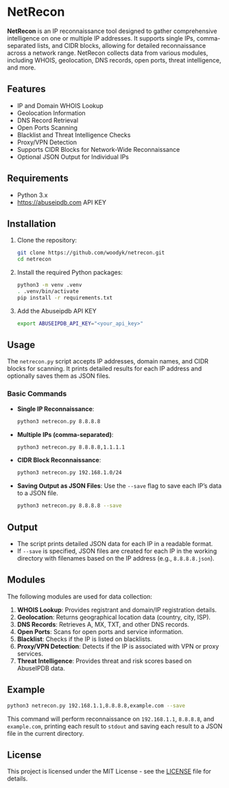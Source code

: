 
# NetRecon

**NetRecon** is an IP reconnaissance tool designed to gather comprehensive intelligence on one or multiple IP addresses. It supports single IPs, comma-separated lists, and CIDR blocks, allowing for detailed reconnaissance across a network range. NetRecon collects data from various modules, including WHOIS, geolocation, DNS records, open ports, threat intelligence, and more.

## Features

- IP and Domain WHOIS Lookup
- Geolocation Information
- DNS Record Retrieval
- Open Ports Scanning
- Blacklist and Threat Intelligence Checks
- Proxy/VPN Detection
- Supports CIDR Blocks for Network-Wide Reconnaissance
- Optional JSON Output for Individual IPs

## Requirements

- Python 3.x
- https://abuseipdb.com API KEY

## Installation

1. Clone the repository:
   ```bash
   git clone https://github.com/woodyk/netrecon.git
   cd netrecon
   ```

2. Install the required Python packages:
   ```bash
   python3 -m venv .venv
   . .venv/bin/activate
   pip install -r requirements.txt
   ```

3. Add the Abuseipdb API KEY
   ```bash
   export ABUSEIPDB_API_KEY="<your_api_key>"
   ```

## Usage

The `netrecon.py` script accepts IP addresses, domain names, and CIDR blocks for scanning. It prints detailed results for each IP address and optionally saves them as JSON files.

### Basic Commands

- **Single IP Reconnaissance**:
  ```bash
  python3 netrecon.py 8.8.8.8
  ```

- **Multiple IPs (comma-separated)**:
  ```bash
  python3 netrecon.py 8.8.8.8,1.1.1.1
  ```

- **CIDR Block Reconnaissance**:
  ```bash
  python3 netrecon.py 192.168.1.0/24
  ```

- **Saving Output as JSON Files**:
  Use the `--save` flag to save each IP’s data to a JSON file.
  ```bash
  python3 netrecon.py 8.8.8.8 --save
  ```

## Output

- The script prints detailed JSON data for each IP in a readable format.
- If `--save` is specified, JSON files are created for each IP in the working directory with filenames based on the IP address (e.g., `8.8.8.8.json`).

## Modules

The following modules are used for data collection:

1. **WHOIS Lookup**: Provides registrant and domain/IP registration details.
2. **Geolocation**: Returns geographical location data (country, city, ISP).
3. **DNS Records**: Retrieves A, MX, TXT, and other DNS records.
4. **Open Ports**: Scans for open ports and service information.
5. **Blacklist**: Checks if the IP is listed on blacklists.
6. **Proxy/VPN Detection**: Detects if the IP is associated with VPN or proxy services.
7. **Threat Intelligence**: Provides threat and risk scores based on AbuseIPDB data.

## Example

```bash
python3 netrecon.py 192.168.1.1,8.8.8.8,example.com --save
```

This command will perform reconnaissance on `192.168.1.1`, `8.8.8.8`, and `example.com`, printing each result to `stdout` and saving each result to a JSON file in the current directory.

## License

This project is licensed under the MIT License - see the [LICENSE](LICENSE) file for details.
